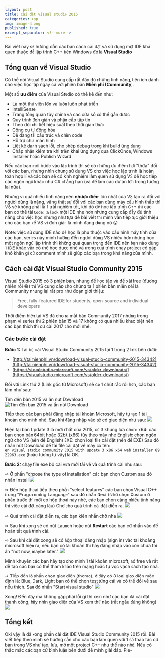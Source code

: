 ```yaml
---
layout: post
title: Cài đặt visual studio 2015
categories: cpp
img: image-4.png
published: true
excerpt_separator: <!--more-->
---
```

Bài viết này sẽ hướng dẫn các bạn cách cài đặt và sử dụng một IDE khá quen thuộc để lập trình C++ trên Windows đó là **Visual Studio**
<!--more-->
## Tổng quan về Visual Studio
Có thể nói Visual Studio cung cấp rất đầy đủ những tính năng, tiện ích dành cho việc học tập ngay cả với phiên bản **Miễn phí (Community)**. 

Một số **ưu điểm** của Visual Studio có thể kể đến như: 
- Là một thư viện lớn và luôn luôn phát triển
- IntelliSense
- Trang tổng quan tùy chỉnh và các cửa sổ có thể gắn được
- Quy trình đơn giản và phân cấp tập tin
- Theo dõi chi tiết hiệu suất theo thời gian thực
- Công cụ tự động hóa
- Dễ dàng tái cấu trúc và chèn code
- Hỗ trợ chia màn hình
- Liệt kê danh sách lỗi, cho phép debug trong khi build ứng dụng
- Chấp nhận kiểm tra khi triển khai ứng dụng qua ClickOnce, Windows Installer hoặc Publish Wizard

Nếu các bạn mới bước vào lập trình thì sẽ có những ưu điểm hơi "thừa" đối với các bạn, nhưng nhìn chung sử dụng VS cho việc học lập trình là hoàn toàn hợp lí và các bạn sẽ có kinh nghiệm làm quen sử dụng VS để học tiếp các ngôn ngữ khác như C# chẳng hạn (và để làm các dự án lớn trong tương lai nữa).

Nhưng vì quá nhiều tính năng nên **nhược điểm** lớn nhất của VS tạo ra đối với người dùng là nặng, vâng thật sự đối với các bạn dùng máy cấu hình thấp thì VS sẽ không phải là 1 trải nghiệm tốt, khi đó để học lập trình C++ thì các bạn có thể tải ``Code::Block`` một IDE nhẹ hơn nhưng cung cấp đầy đủ tính năng cho việc học nhưng như tựa đề bài viết thì mình vẫn tiếp tục giới thiệu cho các bạn về VS vì đơn giản là mình đang dùng nó 😛

<div class="alert alert-info">
Note: việc sử dụng IDE nào để học là phụ thuộc vào cấu hình máy tính của các bạn, series này mình hướng đến người dùng VS nhiều hơn nhưng học một ngôn ngữ lập trình thì không quá quan trọng đến IDE nên bạn nào dùng 1 IDE khác vẫn có thể học được nhé và trong quá trình chạy project có gặp khó khăn gì cứ comment mình sẽ giúp các bạn trong khả năng của mình.
</div>

## Cách cài đặt Visual Studio Community 2015
Visual Studio 2015 có 3 phiên bản, nhưng để học tập và để xài free (đương nhiên rồi 😁) thì VS cung cấp cho chúng ta 1 phiên bản miễn phí là Community nhưng lại rất pro như đoạn giới thiệu:

> Free, fully-featured IDE for students, open-source and individual developers

Thời điểm hiện tại VS đã cho ra mắt bản Community 2017 nhưng trong phạm vi series thì 2 phiên bản 15 và 17 không có quá nhiều khác biệt nên các bạn thích thì cứ cài 2017 cho mới nhé.

### Các bước cài đặt
**Bước 1:** Tải bộ cài Visual Studio Community 2015 tại 1 trong 2 link bên dưới:
- [http://taimienphi.vn/download-visual-studio-community-2015-34342](http://taimienphi.vn/download-visual-studio-community-2015-34342)
- [https://visualstudio.microsoft.com/vs/older-downloads/](https://visualstudio.microsoft.com/vs/older-downloads/)

Đối với Link thứ 2 (Link gốc từ Microsoft) sẽ có 1 chút rắc rối hơn, các bạn làm như sau:

Tìm đến bản 2015 và ấn nút Download
![Tìm đến bản 2015 và ấn nút Download](https://4.bp.blogspot.com/-4EYpmjuu1ro/XHJEJun96LI/AAAAAAAAAZw/62X9ep6sM0IO8wLfhLZMZyMG1l92fVbAACK4BGAYYCw/s640/v2.PNG)

Tiếp theo các bạn phải đăng nhập tài khoản Microsoft, hãy tự tạo 1 tài khoản cho mình nhé. Sau khi đăng nhập vào sẽ có giao diện như sau:
![](https://2.bp.blogspot.com/-tg2jlNmveM4/XHJFFM6VSMI/AAAAAAAAAZ8/CIAVFV6OKPIWyyNZKeXLTga-9p5eynfkACK4BGAYYCw/s640/v3.PNG)

Hiện tại bản Update 3 là mới nhất của 2015, có 3 khung lựa chọn:
x64: các bạn chọn bản 64bit hoặc 32bit (x86) tùy theo máy nhé
English: chọn ngôn ngữ cho VS (nên để English)
EXE: chọn loại file cài đặt (nên để EXE)
Sau đó nhấn nút Download để tải file cài đặt về máy có tên: ``en_visual_studio_community_2015_with_update_3_x86_x64_web_installer_8922963.exe`` (hoặc tương tự vậy) là OK.

**Bước 2:** chạy file exe bộ cài vừa mới tải về và quá trình cài như sau:


⇨ Ở phần "choose the type of installation" các bạn chọn Custom sau đó nhấn Install
![](https://2.bp.blogspot.com/-aztHNK_-Zjo/XHJHMZP0BLI/AAAAAAAAAaI/BLheUt7YBDkiTseyYBadZ0z5YdbN1RnHwCK4BGAYYCw/s400/v4.png)

⇨ Đến hộp thoại tiếp theo phần "select features" các bạn chọn Visual C++ trong "Programming Language" sau đó nhấn Next (Nhớ chọn Custom ở phần trước thì mới có hộp thoại này nhé, các bạn chọn càng nhiều tính năng thì việc cài đặt càng lâu) Chờ cho quá trình cài đặt diễn ra.
![](https://2.bp.blogspot.com/-4PbP50c-pD0/XHJHYpi7AVI/AAAAAAAAAaY/JMycq35QBTETKS-lf89AguUbdZi1fixuwCK4BGAYYCw/s400/v5.png)

⇨ Quá trình cài đặt diễn ra, các bạn kiên nhẫn chờ nha
![](https://2.bp.blogspot.com/-vegSBkvFG20/XHJHsfuU0KI/AAAAAAAAAas/rsNc-5eZ90cLzYvGqtHoN2WLCoxzMuUuwCK4BGAYYCw/s400/v6.png)

⇨ Sau khi xong sẽ có nút Launch hoặc nút **Restart** các bạn cứ nhấn vào để hoàn tất quá trình cài.


⇨ Sau khi cài đặt xong sẽ có hộp thoại đăng nhập (sign in) vào tài khoảng microsoft hiện ra, nếu bạn có tài khoản thì hãy đăng nhập vào còn chưa thì ấn "not now, maybe later."
![](https://2.bp.blogspot.com/-sr5zQAQzHuQ/XHJIUxHubZI/AAAAAAAAAa4/AruPodsUhQIZD_MBOoZHL2NQ0v2Rez05wCK4BGAYYCw/s400/v7.png)

Mình khuyên các bạn hãy tạo cho mình 1 tài khoản microsoft, nó free và rất dễ tạo các bạn có thể tham khảo trên mạng hoặc tự vọc vạch cách tạo nhá.


⇨ Tiếp đến là phần chọn giao diện (theme), ở đây có 3 loại giao diện mặc định là: Blue, Dark, Light bạn có thể chọn test từng cái và có thể đổi về sau nếu thích. Sau đó nhấn "Start visual studio"
![](https://4.bp.blogspot.com/-8_wp2w2n3kA/XHJIhb-KOKI/AAAAAAAAAbA/9HPALkPv5lotjJ95KV7nGNm72PpGV5AQgCK4BGAYYCw/s400/v8.PNG)

Xong! Đến đây mà không gặp phải lỗi gì thì xem như các bạn đã cài đặt thành công, hãy nhìn giao diện của VS xem thử nào (rất ngầu đúng không)
![](https://1.bp.blogspot.com/-cEHFoCwYpBE/XHJCMv_GJKI/AAAAAAAAAZk/Tts4XvcFIw8aL9klWLvm2QDCNfskaJlPQCK4BGAYYCw/s640/vs1.PNG)

## Tổng kết
Oki vậy là đã xong phần cài đặt IDE Visual Studio Community 2015 rồi. Bài viết tiếp theo mình sẽ hướng dẫn cho các bạn làm quen với 1 số thao tác cơ bản trong VS như tạo, lưu, mở một project C++ như thế nào nhé. Nếu có thắc mắc các bạn cứ bình luận bên dưới để mình giải đáp. Pie~